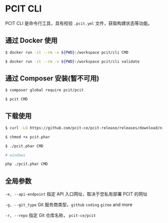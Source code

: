 # PCIT CLI

PCIT CLI 是命令行工具，具有校验 `.pcit.yml` 文件，获取构建状态等功能。

## 通过 Docker 使用

```bash
$ docker run -it --rm -v ${PWD}:/workspace pcit/cli CMD

$ docker run -it --rm -v ${PWD}:/workspace pcit/cli validate
```

## 通过 Composer 安装(暂不可用)

```bash
$ composer global require pcit/pcit

$ pcit CMD
```

## 下载使用

```bash
$ curl -LO https://github.com/pcit-ce/pcit-release/releases/download/nightly/pcit.phar

$ chmod +x pcit.phar

$ ./pcit.phar CMD

# windows

php ./pcit.phar CMD
```

## 全局参数

`-e, --api-endpoint` 指定 API 入口网址，取决于您私有部署 PCIT 的网址

`-g, --git_type` Git 服务商类型，`github` `coding` `gitee` and more

`-r, --repo` 指定 Git 仓库名称， `pcit-ce/pcit`
